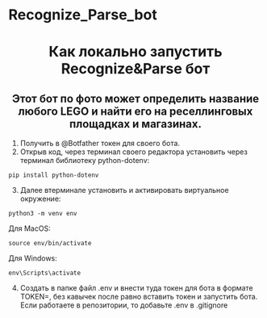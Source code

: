 # Recognize_Parse_bot

<h1 align='center' height='32'> Как локально запустить Recognize&Parse бот </h1>
<h2 align='center'>Этот бот по фото может определить название любого LEGO и найти его на реселлинговых площадках и магазинах.</h2> 

1. Получить в @Botfather токен для своего бота.
2. Открыв код, через терминал своего редактора установить через терминал библиотеку python-dotenv:

```pip install python-dotenv```

3. Далее втерминале установить и активировать виртуальное окружение:

```python3 -m venv env```

Для MacOS:

```source env/bin/activate```

Для Windows:

```env\Scripts\activate```

4. Создать в папке файл .env и внести туда токен для бота в формате TOKEN=, без кавычек после равно вставить токен и запустить бота. Если работаете в репозитории, то добавьте .env в .gitignore
                       
